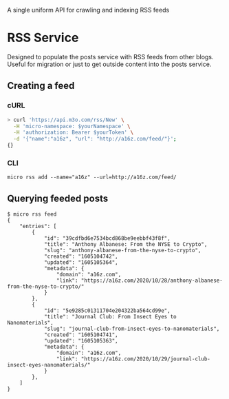 A single uniform API for crawling and indexing RSS feeds

# RSS Service

Designed to populate the posts service with RSS feeds from other blogs. Useful for migration or just to get outside content into the posts service.

## Creating a feed

### cURL

```bash
> curl 'https://api.m3o.com/rss/New' \
  -H 'micro-namespace: $yourNamespace' \
  -H 'authorization: Bearer $yourToken' \
  -d '{"name":"a16z", "url": "http://a16z.com/feed/"}';
{}
```

### CLI

```shell
micro rss add --name="a16z" --url=http://a16z.com/feed/
```

## Querying feeded posts

```shell
$ micro rss feed
{
	"entries": [
		{
			"id": "39cdfbd6e7534bcd868be9eebbf43f8f",
			"title": "Anthony Albanese: From the NYSE to Crypto",
			"slug": "anthony-albanese-from-the-nyse-to-crypto",
			"created": "1605104742",
			"updated": "1605105364",
			"metadata": {
				"domain": "a16z.com",
				"link": "https://a16z.com/2020/10/28/anthony-albanese-from-the-nyse-to-crypto/"
			}
		},
		{
			"id": "5e9285c01311704e204322ba564cd99e",
			"title": "Journal Club: From Insect Eyes to Nanomaterials",
			"slug": "journal-club-from-insect-eyes-to-nanomaterials",
			"created": "1605104741",
			"updated": "1605105363",
			"metadata": {
				"domain": "a16z.com",
				"link": "https://a16z.com/2020/10/29/journal-club-insect-eyes-nanomaterials/"
			}
		},
	]
}
```

